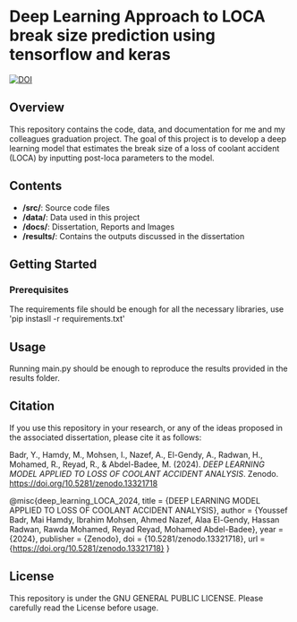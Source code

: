 # Deep Learning Approach to LOCA break size prediction using tensorflow and keras

[![DOI](https://zenodo.org/badge/842477685.svg)](https://zenodo.org/doi/10.5281/zenodo.13321718)

## Overview

This repository contains the code, data, and documentation for me and my colleagues graduation project. The goal of this project is to develop a deep learning model that
estimates the break size of a loss of coolant accident (LOCA) by inputting post-loca parameters to the model.

## Contents

- **/src/**: Source code files
- **/data/**: Data used in this project
- **/docs/**: Dissertation, Reports and Images
- **/results/**: Contains the outputs discussed in the dissertation

## Getting Started

### Prerequisites

The requirements file should be enough for all the necessary libraries, use 'pip instasll -r requirements.txt'

## Usage

Running main.py should be enough to reproduce the results provided in the results folder.


## Citation

If you use this repository in your research, or any of the ideas proposed in the associated dissertation, please cite it as follows:

Badr, Y., Hamdy, M., Mohsen, I., Nazef, A., El-Gendy, A., Radwan, H., Mohamed, R., Reyad, R., & Abdel-Badee, M. (2024). *DEEP LEARNING MODEL APPLIED TO LOSS OF COOLANT ACCIDENT ANALYSIS*. Zenodo. https://doi.org/10.5281/zenodo.13321718


@misc{deep_learning_LOCA_2024,
title = {DEEP LEARNING MODEL APPLIED TO LOSS OF COOLANT ACCIDENT ANALYSIS},
author = {Youssef Badr, Mai Hamdy, Ibrahim Mohsen, Ahmed Nazef, Alaa El-Gendy, Hassan Radwan, Rawda Mohamed, Reyad Reyad, Mohamed Abdel-Badee},
year = {2024},
publisher = {Zenodo},
doi = {10.5281/zenodo.13321718},
url = {https://doi.org/10.5281/zenodo.13321718}
}

## License

This repository is under the GNU GENERAL PUBLIC LICENSE. Please carefully read the License before usage.
